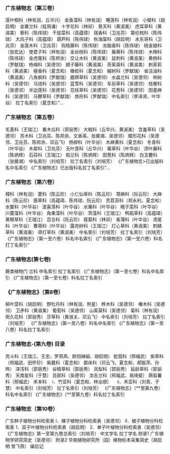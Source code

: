 ### 广东植物志（第三卷）
莲叶桐科（林有润、丘华兴）
金鱼藻科（林有润）
睡莲科（林有润）
小檗科（胡启明）
金粟兰科（程用谦）
十字花科（林祁）
景天科（黄淑美）
虎耳草科（黄淑美）
藜科（陈伟球）
干屈菜科（高蕴璋）
瑞香科（卫兆芬）
第伦桃科（陈伟球）
大风子科（高蕴璋）
葫芦科（陈伟球）
秋海棠科（胡启明）
水东哥科（卫兆芬）
金莲木科（卫兆芬）
钩枝藤科（陈伟球）
龙脑香科（陈伟球）
桃金娘科（张宏达）
使君子科（林有润）
金丝桃科（陈伟球）
藤黄科（陈伟球）
木棉科（陈伟球）
金虎尾科（陈邦余）
交让木科（黄淑美）
鼠刺科（黄淑美）
黄杨科（罗献瑞）
杨梅科（吴德邻）
翅子藤科（黄淑美）
茶茱萸科（黄淑美）
剌茉莉科（黄淑美）
檀香科（夏念和）
橄榄科（夏念和）
槭树科（罗献瑞）
省沽油科（黄淑美）
八角枫科（罗献瑞）
鹿蹄草科（吴德邻）
水晶兰科（吴德邻）
柿树科（吴德邻）
马钱科（吴德邻）
蓝雪科（吴德邻）
车前草科（吴德邻）
桔梗科（吴德邻）
半边莲科（吴德邻）
花柱草科（吴德邻）
花葱科（吴德邻）
田基麻科（吴德邻）
马鞭草科（罗献瑞）
唇形科（罗献瑞）
中名索引（李泽贤、叶华谷）
拉丁名索引（夏念和）”...
### 广东植物志（第五卷）
毛茛科（王瑞江）
番木瓜科（郭丽秀）
大戟科（丘华兴、黄淑美）
含羞草科（吴德邻）
苏木科（卫兆芬、陈邦余、文香英、张奠湘、吴德邻）
蝶形花科（吴德邻、卫兆芬、陈邦余、邓云飞）
杨柳科（叶华谷）
木麻黄科（夏念和）
冬青科（叶华谷）
木犀科（卫兆芬）
无叶莲科（丘华兴）
霉草科（叶华谷）
须叶藤科（陈炳辉）
石蒜科（王瑞江）
假兰科（陈炳辉）
田葱科（陈炳辉）
白玉簪科（张奠湘）
中名索引（刘培芳）
拉丁名索引（刘培芳）
《广东植物志>已出版科名中名索引
《广东植物志》已出版科名拉丁名索引”...
### 广东植物志（第六卷）
樟科（林有润）
菱科（陈云珍）
小仁仙草科（陈云珍）
荨麻科（际云珍）
大麻科（陈云珍）
茜草科（高蕴璋、陈伟球、阮云珍）
苦苣苔科（郑永利、夏念和）
水鳖科（叶华谷）
波喜荡科（叶华谷）
水蕹科（叶华谷）
眼子菜科（叶华谷）
川蔓藻科（叶华谷）
角果藻科（叶华谷）
茨藻科（王瑞江）
鸭跖草科（高蕴璋）
黄眼草科（王瑞江）
百合科（阮云珍）
菝葜科（林祁）
香蒲科（叶华谷）
鸢尾科（叶华谷）
曹蓣科（叶华谷）
露兜树科（王瑞江）
灯心草科（黄淑美）
刺鳞草科（黄淑美）
帚灯草科（黄淑美）
中名索引（刘培芳）
拉丁名索引（刘培芳）
《广东植物志》（第一至六卷）科名中名索引
《广东植物志》（第一至六卷）科名打丁名索引”
### 广东植物志(第七卷)
蕨类植物门
兰科
中名索引
拉丁名索引
《广东植物志》（第一至七卷）科名中名索引
《广东植物志》（第一至七卷）科名拉丁名索引
### 《广东植物志》（第8卷）
柳叶菜科（胡启明）
野牡丹科（林有润、熊星）
桦木科（吴德邻）
榛木科（吴德邻）
卫矛科（黄淑美）
葡萄科（吴德邻）
山茱萸科（吴德邻）
菊科（林有润）
雨久花科（郭丽秀）
莎草科（黄淑关、邓云飞）
中名索引（刘培芳）
拉丁名索引（刘培芳）
《广东植物志》（第一至八卷）科名中名索引
《广东植物志》（第一至八卷）科名拉丁名索引
### 广东植物志-(第九卷) 目录
壳斗科（王瑞江、王忠、罗燕燕、欧阳婵娟、胡启明）
蛇菰科（邢福武）
紫草科（邢福武、田怀珍）
紫葳科（夏念和）
爵床科（邓云飞、夏念和、郝振萍、孙晔）
泽泻科（郭丽秀）
谷精草科（郭丽秀）
凤梨科（郭丽秀）
延龄草科（郭丽秀）
天南星科（于慧）
百部科（吴德邻）
龙舌兰科（邢福武、易绮斐）
蒟翦薯科（邢福武）
禾本科
　ⅰ．竹亚科（夏念和、林汝顺）
　ⅱ．禾亚科（刘青、于慧）
中名索引（刘培芳）
拉丁名索引（刘培芳）
《广东植物志》（**至第九卷）科名中名索引
《广东植物志》（**至第九卷）科名拉丁名索引
### 广东植物志（第10卷）
广东种子植物分科检索表
I．裸子植物分科检索表（吴德邻）
Ⅱ．被子植物分科检索表
1．双子叶植物分科检索表（胡启明）
2．单子叶植物分科检索表（吴德邻）
《广东植物志》第一至第九卷总索引（刘培芳）
中文学名
拉丁学名
附录1 广东植物学研究简史（吴德邻）
附录2 华南植物研究所（园）植物标本采集简史（胡启明 曾飞燕）
编后记